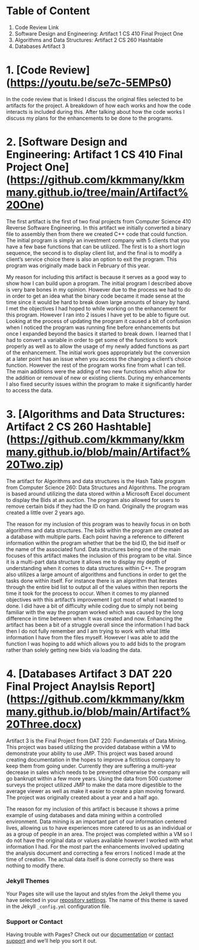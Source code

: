# Table of Content
  1. Code Review Link
  2. Software Design and Engineering: Artifact 1 CS 410 Final Project One
  3. Algorithms and Data Structures: Artifact 2 CS 260 Hashtable
  4. Databases Artifact 3

# 1. [Code Review] (https://youtu.be/se7c-5EMPs0)

In the code review that is linked I discuss the original files selected to be artifacts for the project. A breakdown of how each works and
how the code interacts is included during this. After talking about how the code works I discuss my plans for the enhancements to be done to the programs.

# 2. [Software Design and Engineering: Artifact 1 CS 410 Final Project One] (https://github.com/kkmmany/kkmmany.github.io/tree/main/Artifact%20One)

The first artifact is the first of two final projects from Computer Science 410 Reverse Software Engineering. In this artifact we initially converted a binary file to assembly then from there we created C++ code that could function. The initial program is simply an investment company with 5 clients that you have a few base functions that can be utilized. The first is to a short login sequence, the second is to display client list, and the final is to modify a client’s service choice there is also an option to exit the program. This program was originally made back in February of this year.

My reason for including this artifact is because it serves as a good way to show how I can build upon a program. The initial program I described above is very bare bones in my opinion. However due to the process we had to do in order to get an idea what the binary code became it made sense at the time since it would be hard to break down large amounts of binary by hand. I met the objectives I had hoped to while working on the enhancement for this program. However I ran into 2 issues I have yet to be able to figure out. Looking at the process of updating the program it caused a bit of confusion when I noticed the program was running fine before enhancements but once I expanded beyond the basics it started to break down. I learned that I had to convert a variable in order to get some of the functions to work properly as well as to allow the usage of my newly added functions as part of the enhancement.  The initial work goes appropriately but the conversion at a later point has an issue when you access the changing a client’s choice function. However the rest of the program works fine from what I can tell. The main additions were the adding of two new functions which allow for the addition or removal of new or existing clients. During my enhancements I also fixed security issues within the program to make it significantly harder to access the data.


# 3. [Algorithms and Data Structures: Artifact 2 CS 260 Hashtable] (https://github.com/kkmmany/kkmmany.github.io/blob/main/Artifact%20Two.zip)

The artifact for Algorithms and data structures is the Hash Table program from Computer Science 260: Data Structures and Algorithms. The program is based around utilizing the data stored within a Microsoft Excel document to display the Bids at an auction. The program also allowed for users to remove certain bids if they had the ID on hand. Originally the program was created a little over 2 years ago.

The reason for my inclusion of this program was to heavily focus in on both algorithms and data structures. The bids within the program are created as a database with multiple parts. Each point having a reference to different information within the program whether that be the bid ID, the bid itself or the name of the associated fund. Data structures being one of the main focuses of this artifact makes the inclusion of this program to be vital. Since it is a multi-part data structure it allows me to display my depth of understanding when it comes to data structures within C++. The program also utilizes a large amount of algorithms and functions in order to get the tasks done within itself. For instance there is an algorithm that iterates through the entire bid list to output all of the values within then reports the time it took for the process to occur. When it comes to my planned objectives with this artifact’s improvement I got most of what I wanted to done. I did have a bit of difficulty while coding due to simply not being familiar with the way the program worked which was caused by the long difference in time between when it was created and now. Enhancing the artifact has been a bit of a struggle overall since the information I had back then I do not fully remember and I am trying to work with what little information I have from the files myself. However I was able to add the function I was hoping to add which allows you to add bids to the program rather than solely getting new bids via loading the data.


# 4. [Databases Artifact 3 DAT 220 Final Project Anaylsis Report] (https://github.com/kkmmany/kkmmany.github.io/blob/main/Artifact%20Three.docx)

Artifact 3 is the Final Project from DAT 220: Fundamentals of Data Mining. This project was based utilizing the provided database within a VM to demonstrate your ability to use JMP. This project was based around creating documentation in the hopes to improve a fictitious company to keep them from going under. Currently they are suffering a multi-year decrease in sales which needs to be prevented otherwise the company will go bankrupt within a few more years. Using the data from 500 customer surveys the project utilized JMP to make the data more digestible to the average viewer as well as make it easier to create a plan moving forward. The project was originally created about a year and a half ago.

 The reason for my inclusion of this artifact is because it shows a prime example of using databases and data mining within a controlled environment. Data mining is an important part of our information centered lives, allowing us to have experiences more catered to us as an individual or as a group of people in an area. The project was completed within a VM so I do not have the original data or values available however I worked with what information I had. For the most part the enhancements involved updating the analysis document and correcting a few errors I noticed I made at the time of creation. The actual data itself is done correctly so there was nothing to modify there.



### Jekyll Themes

Your Pages site will use the layout and styles from the Jekyll theme you have selected in your [repository settings](https://github.com/kkmmany/kkmmany.github.io/settings/pages). The name of this theme is saved in the Jekyll `_config.yml` configuration file.

### Support or Contact

Having trouble with Pages? Check out our [documentation](https://docs.github.com/categories/github-pages-basics/) or [contact support](https://support.github.com/contact) and we’ll help you sort it out.
